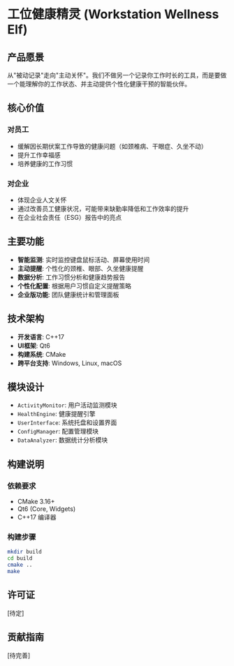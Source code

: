 # 工位健康精灵 (Workstation Wellness Elf)

## 产品愿景

从"被动记录"走向"主动关怀"。我们不做另一个记录你工作时长的工具，而是要做一个能理解你的工作状态、并主动提供个性化健康干预的智能伙伴。

## 核心价值

### 对员工
- 缓解因长期伏案工作导致的健康问题（如颈椎病、干眼症、久坐不动）
- 提升工作幸福感
- 培养健康的工作习惯

### 对企业
- 体现企业人文关怀
- 通过改善员工健康状况，可能带来缺勤率降低和工作效率的提升
- 在企业社会责任（ESG）报告中的亮点

## 主要功能

- **智能监测**: 实时监控键盘鼠标活动、屏幕使用时间
- **主动提醒**: 个性化的颈椎、眼部、久坐健康提醒
- **数据分析**: 工作习惯分析和健康趋势报告
- **个性化配置**: 根据用户习惯自定义提醒策略
- **企业版功能**: 团队健康统计和管理面板

## 技术架构

- **开发语言**: C++17
- **UI框架**: Qt6
- **构建系统**: CMake
- **跨平台支持**: Windows, Linux, macOS

## 模块设计

- `ActivityMonitor`: 用户活动监测模块
- `HealthEngine`: 健康提醒引擎
- `UserInterface`: 系统托盘和设置界面
- `ConfigManager`: 配置管理模块
- `DataAnalyzer`: 数据统计分析模块

## 构建说明

### 依赖要求
- CMake 3.16+
- Qt6 (Core, Widgets)
- C++17 编译器

### 构建步骤
```bash
mkdir build
cd build
cmake ..
make
```

## 许可证

[待定]

## 贡献指南

[待完善]